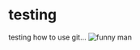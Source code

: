 # testing
testing how to use git...
![funny man](https://media.tenor.com/images/bb9ac7adc5131ea0745b8658973937eb/tenor.gif)